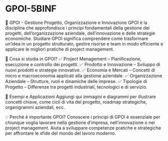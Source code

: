 # GPOI-5BINF
📌 GPOI - Gestione Progetto, Organizzazione e Innovazione
GPOI è la disciplina che approfondisce i principi fondamentali della gestione dei progetti, dell’organizzazione aziendale, dell’innovazione e delle strategie economiche. Studiare GPOI significa comprendere come trasformare un’idea in un progetto strutturato, gestire risorse e team in modo efficiente e applicare le migliori pratiche di project management.

📌 Cosa si studia in GPOI?
✅ Project Management – Pianificazione, esecuzione e controllo dei progetti.
✅ Prodotto e Innovazione – Sviluppo di nuovi prodotti e strategie innovative.
✅ Economia e Mercati – Concetti di micro e macroeconomia applicati alla gestione aziendale.
✅ Organizzazione Aziendale – Strutture, ruoli e dinamiche delle imprese.
✅ Tipologie di Progetto – Differenze tra progetti industriali, tecnologici e di servizio.

📸 Esempi e Applicazioni
Aggiungi qui immagini e diagrammi per illustrare concetti chiave, come cicli di vita del progetto, roadmap strategiche, organigrammi aziendali, ecc.

💡 Perché è importante GPOI?
Conoscere i principi di GPOI è essenziale per chiunque voglia lavorare nella gestione d’impresa, nell’innovazione o nel project management. Aiuta a sviluppare competenze pratiche e strategiche per affrontare le sfide del mondo del lavoro moderno.
